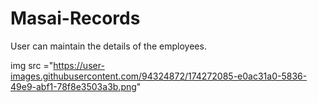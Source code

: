 # Masai-Records
User can maintain the details of the employees.

img src ="https://user-images.githubusercontent.com/94324872/174272085-e0ac31a0-5836-49e9-abf1-78f8e3503a3b.png"


